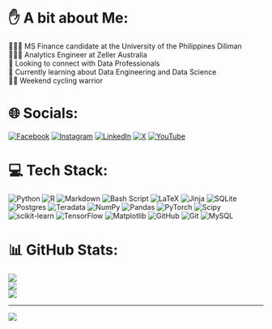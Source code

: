 # ✋ A bit about Me:
🧑🏽‍🎓 MS Finance candidate at the University of the Philippines Diliman<br>🧑🏽‍💻 Analytics Engineer at Zeller Australia<br>🤝 Looking to connect with Data Professionals<br>💭 Currently learning about Data Engineering and Data Science<br>🚴🏽 Weekend cycling warrior


# 🌐 Socials:
[![Facebook](https://img.shields.io/badge/Facebook-%231877F2.svg?logo=Facebook&logoColor=white)](https://facebook.com/jomarmartinezjordas2010) [![Instagram](https://img.shields.io/badge/Instagram-%23E4405F.svg?logo=Instagram&logoColor=white)](https://instagram.com/jomarmjordas) [![LinkedIn](https://img.shields.io/badge/LinkedIn-%230077B5.svg?logo=linkedin&logoColor=white)](https://linkedin.com/in/jomarmartinezjordas) [![X](https://img.shields.io/badge/X-black.svg?logo=X&logoColor=white)](https://x.com/jomarjordas) [![YouTube](https://img.shields.io/badge/YouTube-%23FF0000.svg?logo=YouTube&logoColor=white)](https://youtube.com/@jojocycle4115) 

# 💻 Tech Stack:
![Python](https://img.shields.io/badge/python-3670A0?style=for-the-badge&logo=python&logoColor=ffdd54) ![R](https://img.shields.io/badge/r-%23276DC3.svg?style=for-the-badge&logo=r&logoColor=white) ![Markdown](https://img.shields.io/badge/markdown-%23000000.svg?style=for-the-badge&logo=markdown&logoColor=white) ![Bash Script](https://img.shields.io/badge/bash_script-%23121011.svg?style=for-the-badge&logo=gnu-bash&logoColor=white) ![LaTeX](https://img.shields.io/badge/latex-%23008080.svg?style=for-the-badge&logo=latex&logoColor=white) ![Jinja](https://img.shields.io/badge/jinja-white.svg?style=for-the-badge&logo=jinja&logoColor=black) ![SQLite](https://img.shields.io/badge/sqlite-%2307405e.svg?style=for-the-badge&logo=sqlite&logoColor=white) ![Postgres](https://img.shields.io/badge/postgres-%23316192.svg?style=for-the-badge&logo=postgresql&logoColor=white) ![Teradata](https://img.shields.io/badge/Teradata-F37440?style=for-the-badge&logo=teradata&logoColor=white) ![NumPy](https://img.shields.io/badge/numpy-%23013243.svg?style=for-the-badge&logo=numpy&logoColor=white) ![Pandas](https://img.shields.io/badge/pandas-%23150458.svg?style=for-the-badge&logo=pandas&logoColor=white) ![PyTorch](https://img.shields.io/badge/PyTorch-%23EE4C2C.svg?style=for-the-badge&logo=PyTorch&logoColor=white) ![Scipy](https://img.shields.io/badge/SciPy-%230C55A5.svg?style=for-the-badge&logo=scipy&logoColor=%white) ![scikit-learn](https://img.shields.io/badge/scikit--learn-%23F7931E.svg?style=for-the-badge&logo=scikit-learn&logoColor=white) ![TensorFlow](https://img.shields.io/badge/TensorFlow-%23FF6F00.svg?style=for-the-badge&logo=TensorFlow&logoColor=white) ![Matplotlib](https://img.shields.io/badge/Matplotlib-%23ffffff.svg?style=for-the-badge&logo=Matplotlib&logoColor=black) ![GitHub](https://img.shields.io/badge/github-%23121011.svg?style=for-the-badge&logo=github&logoColor=white) ![Git](https://img.shields.io/badge/git-%23F05033.svg?style=for-the-badge&logo=git&logoColor=white) ![MySQL](https://img.shields.io/badge/mysql-4479A1.svg?style=for-the-badge&logo=mysql&logoColor=white)
# 📊 GitHub Stats:
![](https://github-readme-stats.vercel.app/api?username=jomarmartinezjordas&theme=dark&hide_border=false&include_all_commits=false&count_private=false)<br/>
![](https://github-readme-streak-stats.herokuapp.com/?user=jomarmartinezjordas&theme=dark&hide_border=false)<br/>
![](https://github-readme-stats.vercel.app/api/top-langs/?username=jomarmartinezjordas&theme=dark&hide_border=false&include_all_commits=false&count_private=false&layout=compact)

---
[![](https://visitcount.itsvg.in/api?id=jomarmartinezjordas&icon=0&color=0)](https://visitcount.itsvg.in)

<!-- Proudly created with GPRM ( https://gprm.itsvg.in ) -->
